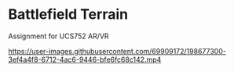 # Battlefield Terrain
 
Assignment for UCS752 AR/VR 




https://user-images.githubusercontent.com/69909172/198677300-3ef4a4f8-6712-4ac6-9446-bfe6fc68c142.mp4

